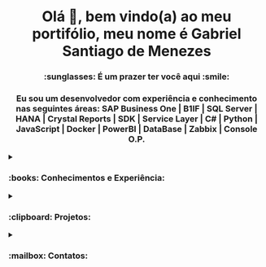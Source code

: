 <h1 align="center">Olá 👋, bem vindo(a) ao meu portifólio, meu nome é Gabriel Santiago de Menezes</h1>
<h3 align="center">:sunglasses: É um prazer ter você aqui :smile:</h3>
<h3 align="center">Eu sou um desenvolvedor com experiência e conhecimento nas seguintes áreas: SAP Business One | B1IF | SQL Server | HANA | Crystal Reports | SDK | Service Layer | C# | Python | JavaScript | Docker | PowerBI | DataBase | Zabbix | Console O.P.</h3>

<details>
  <summary>
    <h3 align="left">:books: Conhecimentos e Experiência:</h3>
  </summary>
  <p align="center">:page_facing_up: Linguagens :page_facing_up:
  </p>
  <p align="center">
    <a href="https://www.w3schools.com/cs/" target="_blank" rel="noreferrer"> <img src="https://raw.githubusercontent.com/devicons/devicon/master/icons/csharp/csharp-original.svg" alt="csharp" width="40" height="40"/></a> 
    <a href="https://developer.mozilla.org/en-US/docs/Web/JavaScript" target="_blank" rel="noreferrer"> <img src="https://raw.githubusercontent.com/devicons/devicon/master/icons/javascript/javascript-original.svg" alt="javascript" width="40" height="40"/></a> 
    <a href="https://www.python.org" target="_blank" rel="noreferrer"> <img src="https://raw.githubusercontent.com/devicons/devicon/master/icons/python/python-original.svg" alt="python" width="40" height="40"/></a>
    <a href="https://www.php.net" target="_blank" rel="noreferrer"> <img src="https://raw.githubusercontent.com/devicons/devicon/master/icons/php/php-original.svg" alt="php" width="40" height="40"/></a>  
    <a href="https://www.w3.org/html/" target="_blank" rel="noreferrer"> <img src="https://raw.githubusercontent.com/devicons/devicon/master/icons/html5/html5-original-wordmark.svg" alt="html5" width="40" height="40"/></a> 
    <a href="https://dotnet.microsoft.com/" target="_blank" rel="noreferrer"> <img src="https://raw.githubusercontent.com/devicons/devicon/master/icons/dot-net/dot-net-original-wordmark.svg" alt="dotnet" width="40" height="40"/></a> 
    </p>
  <br>
  <p align="center">:computer: S.O. :computer:
  </p>
  <p align="center"> 
    <a href="https://www.microsoft.com/pt-br/windows-server" target="_blank" rel="noreferrer"> <img src="https://www.vectorlogo.zone/logos/microsoft/microsoft-icon.svg" alt="windows" width="40" height="40"/></a>
    <a href="https://www.linux.org/" target="_blank" rel="noreferrer"> <img src="https://raw.githubusercontent.com/devicons/devicon/master/icons/linux/linux-original.svg" alt="linux" width="40" height="40"/></a> 
    <a href="https://www.raspberrypi.org" target="_blank" rel="noreferrer"> <img src="https://cdn.jsdelivr.net/gh/devicons/devicon/icons/raspberrypi/raspberrypi-original.svg"  alt="raspberry" width="40" height="40"/></a> 
    <a href="https://www.gnu.org/software/bash/" target="_blank" rel="noreferrer"> <img src="https://www.vectorlogo.zone/logos/gnu_bash/gnu_bash-icon.svg" alt="bash" width="40" height="40"/></a> 
  </p>
  <br>
  <p align="center">:floppy_disk: DataBase :floppy_disk:
  </p>
  <p align="center"> 
    <a href="https://mariadb.org/" target="_blank" rel="noreferrer"> <img src="https://www.vectorlogo.zone/logos/mariadb/mariadb-icon.svg" alt="mariadb" width="40" height="40"/></a>
    <a href="https://www.postgresql.org/" target="_blank" rel="noreferrer"> <img src="https://www.vectorlogo.zone/logos/postgresql/postgresql-icon.svg" alt="postgresql" width="40" height="40"/></a> 
    <a href="https://www.microsoft.com/en-us/sql-server" target="_blank" rel="noreferrer"> <img src="https://www.svgrepo.com/show/303229/microsoft-sql-server-logo.svg" alt="mssql" width="40" height="40"/></a> 
    <a href="https://www.mysql.com/" target="_blank" rel="noreferrer"> <img src="https://raw.githubusercontent.com/devicons/devicon/master/icons/mysql/mysql-original-wordmark.svg" alt="mysql" width="40" height="40"/></a>
  </p>
  <br>
  <p align="center">:globe_with_meridians: Aplicações WEB :globe_with_meridians:
  </p>
  <p align="center">
    <a href="https://zabbix.com" target="_blank" rel="noreferrer"> <img src="https://www.vectorlogo.zone/logos/zabbix/zabbix-icon.svg" alt="zabbix" width="40" height="40"/></a>
    <a href="https://grafana.com" target="_blank" rel="noreferrer"> <img src="https://www.vectorlogo.zone/logos/grafana/grafana-icon.svg" alt="grafana" width="40" height="40"/></a>
    <a href="https://git-scm.com/" target="_blank" rel="noreferrer"> <img src="https://www.vectorlogo.zone/logos/git-scm/git-scm-icon.svg" alt="git" width="40" height="40"/></a> 
    <a href="https://www.nginx.com" target="_blank" rel="noreferrer"> <img src="https://raw.githubusercontent.com/devicons/devicon/master/icons/nginx/nginx-original.svg" alt="nginx" width="40" height="40"/></a>
    <a href="https://br.wordpress.org" target="_blank" rel="noreferrer"> <img src="https://cdn.jsdelivr.net/gh/devicons/devicon/icons/wordpress/wordpress-plain.svg" alt="wordpress" width="40" height="40"/></a>
    <a href="https://www.canva.com" target="_blank" rel="noreferrer"> <img src="https://cdn.jsdelivr.net/gh/devicons/devicon/icons/canva/canva-original.svg" alt="canva" width="40" height="40"/></a> 
  </p>
  <br>
  <p align="center">:file_folder: Aplicações :file_folder:
  </p>
  <p align="center">
  <a href="https://www.docker.com/" target="_blank" rel="noreferrer"> <img src="https://raw.githubusercontent.com/devicons/devicon/master/icons/docker/docker-original-wordmark.svg" alt="docker" width="40" height="40"/></a> 
  <a href="https://nodejs.org" target="_blank" rel="noreferrer"> <img src="https://raw.githubusercontent.com/devicons/devicon/master/icons/nodejs/nodejs-original-wordmark.svg" alt="nodejs" width="40" height="40"/></a> 
  <a href="https://postman.com" target="_blank" rel="noreferrer"> <img src="https://www.vectorlogo.zone/logos/getpostman/getpostman-icon.svg" alt="postman" width="40" height="40"/></a> 
  <a href="https://www.sap.com/brazil/products/erp/business-one.html" target="_blank" rel="noreferrer"> <img src="https://www.vectorlogo.zone/logos/sap/sap-icon.svg" alt="sap" width="40" height="40"/></a> 
  <a href="https://powerbi.microsoft.com/pt-br/" target="_blank" rel="noreferrer"> <img src="https://www.vectorlogo.zone/logos/microsoft_powerbi/microsoft_powerbi-icon.svg" alt="powerbi" width="40" height="40"/></a> 
  <a href="https://code.visualstudio.com" target="_blank" rel="noreferrer"> <img src="https://www.vectorlogo.zone/logos/visualstudio_code/visualstudio_code-icon.svg" alt="vscode" width="40" height="40"/></a> 
  <a href="https://visualstudio.microsoft.com/pt-br/" target="_blank" rel="noreferrer"> <img src="https://cdn.jsdelivr.net/gh/devicons/devicon/icons/visualstudio/visualstudio-plain.svg" alt="vs" width="40" height="40"/></a> 
  </p>
</details>

<details>
  <summary>
    <h3 align="left">:clipboard: Projetos:</h3>
  </summary>
  <p align="center"> 
        <details>
            <summary>
                <h3 align="center">Packlist Automatico</h3>
            </summary>
            <summary>
                Projeto de automação do processo de packlist baseado no pedido de venda e ordenação por estoque do cliente em procedure do banco de dados
            </summary>  

            Inicio:

                Variaveis:

                    declare 
                    @caixa int = 1,                 -- Numerador das caixas
                    @contador int = 1,              -- Contador do primeiro laço de repetição
                    @contador2 int = 1,             -- Contador do segundo laço de repetição
                    @id int,                        -- Número do Maior Id para comparação do primeiro laço de repetição e selects
                    @id2 int,                       -- Número do Maior Id para comparação do segundo laço de repetição e selects
                    @Pcaixa int = 1,                -- Numerador para 1 para primeiro item que entrou na caixa e 2 para os demais
                    @DCaixinhas int = 0,            -- Total de Caixinhas faltando
                    @TCaixinhas int = 0,            -- Total de Caixinhas da vez do contador
                    @PCaixinhas int = 0,            -- Total de Caixinhas antes da soma
                    @SCaixinhas int = 0,            -- Total de Caixinhas do item da vez do contador
                    @PcaixinhaPorCaixa int,         -- Qtd de Caixinha por Caixa da Primeira que entrou na caixa
                    @ScaixinhaPorCaixa int,         -- Qtd de Caixinha por Caixa da vez do contador
                    @Item nvarchar(250),            -- Código do Item Atual
                    @Sqtd decimal(19,6),            -- Quantidade do item da vez do contador
                    @Cabem decimal(19,6),           -- Armazena o valor convertido de caixinhas que cabem na caixa aberta
                    @Equivale decimal(19,6),        -- Valor de Conversão de equivalencia entre caixinhas por caixa
                    @Faltam decimal(19,6)           -- Quantidade de caixinhas que falta ir para a proxima caixa

                Fselect:           

                    Select distinct
                    ROW_NUMBER() OVER(ORDER BY T1."ItemCode" ASC) as 'ID',
                    T0."CardCode" + ' - ' + T0."CardName" 'Nome', 
                    isnull(T0."NumAtCard",'') 'Nº de ref. do cliente', 
                    T1."ItemCode",
                    T1."Dscription", 
                    T1."Quantity"  'Quantidade',
                    T2."SalPackUn" 'Quantidade por caixinha',
                    CEILING(T1."Quantity"/T2."SalPackUn") 'Quantidade de caixinhas',
                    T2."SalPackMsr" 'Quantidade de Caixinhas por Caixa', 
                    0 as 'N° Caixa',
                    0 as 'Primeiro da Caixa',
                    0 as 'Qtd Caixinhas Final',
                    T2."SuppCatNum" 'Nº catálogo do fabricante', 
                    T2."PurPackUn" 'Peso da Caixinha',
                    T2."SalUnitMsr" 'Nome da UM de embalagem', 
                    cast(T2."SWeight1" as decimal (19,4)) 'Peso'
                    into #RSD_PackingList
                    From ORDR T0
                    Inner Join RDR1 T1 On T0."DocEntry" = T1."DocEntry"
                    Inner Join OITM T2 On T1."ItemCode" = T2."ItemCode"
                    Where T0."DocEntry" = @docentry -- Docentry Aut.
                    Order By T1."ItemCode" asc

                Goto Encaixotamento
                
            Continue...

  </details>
  <details>
    <summary>
        <h3 align="center">Trava de Orçamento</h3>
    </summary>
    <summary>
        Projeto de bloqueio de inserção de documentos de marketing selecionados pelo cliente que ultrapassem o limete disponivel de orçamento do periodo contabil
    </summary>  

    ----   Nota Fiscal de Entrada OPCH ------
    IF (:object_type = '18' AND (:transaction_type = 'A' or :transaction_type = 'U' or :transaction_type = 'C' or :transaction_type = 'L')) 
    THEN
        DECLARE NumLine18 int;
        DECLARE CodCC18 nvarchar(50);
    
        Select Ifnull(
        (Select Top 1 ("LineNum"+1) From OPCH 
        Inner Join PCH1 On OPCH."DocEntry" = PCH1."DocEntry" 
        Left Join OOCR ON PCH1."OcrCode" = OOCR."OcrCode"
        Left Join OCR1 ON OOCR."OcrCode" = OCR1."OcrCode"
        Where OPCH."DocEntry" = :list_of_cols_val_tab_del And 
        PCH1."LineTotal" > ((
        Ifnull((
        SELECT A2."DebLTotal"-(SUM(A0."Debit")-SUM(A0."Credit"))
        FROM  "JDT1" A0  
        INNER JOIN "OOCR" A1 ON A0."ProfitCode" = A1."OcrCode"
        LEFT OUTER  JOIN "OBGT" A2  ON  A2."AcctCode" = A0."Account"  AND  YEAR(A2."FinancYear") = Year(A0."RefDate")   
        WHERE Year(A0."RefDate") = Year(OPCH."DocDate") AND  A0."Account" = PCH1."AcctCode"
        Group By A2."DebLTotal"
        ),0)
        -Ifnull((
        select T1."LineTotal"/(case when T1."OpenQty" <= 0 then 1 else T1."OpenQty" end) From OPRQ T0 Inner join PRQ1 T1 On T0."DocEntry" = T1."DocEntry" 
        Where T1."OcrCode" = PCH1."OcrCode" and 
        T1."AcctCode" = PCH1."AcctCode" and 
        Year(T0."DocDate") = Year(OPCH."DocDate") and
        T0."DocStatus" = 'O'
        ),0)
        -Ifnull((
        select T1."LineTotal"/(case when T1."OpenQty" <= 0 then 1 else T1."OpenQty" end) From OPOR T0 Inner join POR1 T1 On T0."DocEntry" = T1."DocEntry" 
        Where T1."OcrCode" = PCH1."OcrCode" and 
        T1."AcctCode" = PCH1."AcctCode" and 
        Year(T0."DocDate") = Year(OPCH."DocDate") and
        T0."DocStatus" = 'O' and
        Ifnull(T1."BaseEntry",0) = 0
        ),0)
        )*(OCR1."OcrTotal"/10))
        Order by "LineNum" asc)
        ,0) Into NumLine18 From Dummy;
    
        IF NumLine18 > 0 Then
            Select "OcrCode" into CodCC18 From PCH1 Where "DocEntry" = :list_of_cols_val_tab_del and "LineNum" = (NumLine18-1);
            error := 1;
            error_message := 'Valor total da linha ' || NumLine18 || ' ultrapassa o limete disponivel de orçamento para o centro de resultado: ' || CodCC18 || '.';
        END IF;
    END IF;
    ---- Fim Nota Fiscal de Entrada  ------
    
    ----   Recebimento de Mercadoria OPDN ------
    IF (:object_type = '20' AND (:transaction_type = 'A' or :transaction_type = 'U' or :transaction_type = 'C' or :transaction_type = 'L')) 
    THEN
        DECLARE NumLine20 int;
        DECLARE CodCC20 nvarchar(50);

    Continue...

  </details>
  <details>
    <summary>
        <h3 align="center">Cenário B1IF</h3>
    </summary>
    <summary>
        Projeto de atualização nas tratativas do átomo de importação do estoque do força de vendas para o SAP
    </summary>  

    <?xml version="1.0" encoding="UTF-8"?><xsl:stylesheet xmlns:b1e="urn:com.sap.b1i.sim:b1event" xmlns:b1ie="urn:com.sap.b1i.sim:b1ievent" xmlns:b1im="urn:com.sap.b1i.sim:b1imessage" xmlns:bfa="urn:com.sap.b1i.bizprocessor:bizatoms" xmlns:jdbc="urn:com.sap.b1i.adapter:jdbcadapter" xmlns:js="com.sap.b1i.bpc_tools.Javascript" xmlns:rfc="urn:sap-com:document:sap:rfc:functions" xmlns:sim="urn:com.sap.b1i.sim:entity" xmlns:uplt="urn:com.sap.b1i.xcellerator:upltdoc" xmlns:utils2="com.sap.b1i.bpc_tools.Utilities" xmlns:vpf="urn:com.sap.b1i.vplatform:entity" xmlns:xci="urn:com.sap.b1i.xcellerator:intdoc" xmlns:xsl="http://www.w3.org/1999/XSL/Transform" version="1.0" bfa:force="" vpf:force="" jdbc:force="" rfc:force="" b1ie:force="" b1e:force="" xci:force="" sim:force="" utils2:force="" b1im:force="" uplt:force="" js:force=""><xsl:output method="xml" encoding="UTF-8" indent="yes"></xsl:output><xsl:param name="atom"></xsl:param><xsl:param name="sessionid"></xsl:param><xsl:variable name="msg" select="/vpf:Msg/vpf:Body/vpf:Payload[./@Role=&apos;S&apos;]"></xsl:variable><xsl:variable name="vpSender" select="/vpf:Msg/vpf:Header/vpf:Sender/@Id"></xsl:variable><xsl:variable name="vpObject" select="/vpf:Msg/vpf:Header/vpf:Sender/@ObjId"></xsl:variable><xsl:variable name="vpReceiver" select="/vpf:Msg/vpf:Header/vpf:ReceiverList/vpf:Receiver[./@handover=&apos;P&apos;]/@Id"></xsl:variable><xsl:variable name="vpB1SysID" select="/vpf:Msg/vpf:Header/vpf:Properties/vpf:prop[./@id=&apos;B1SysID&apos;]/@value"></xsl:variable><xsl:variable name="vpB1SysPOST" select="/vpf:Msg/vpf:Header/vpf:Properties/vpf:prop[./@id=&apos;B1SysPOST&apos;]/@value"></xsl:variable><xsl:template match="/"><xsl:variable name="vptsDoc" select="document(&apos;/com.sap.b1i.internal/xml/timestamp&apos;)"></xsl:variable><xsl:variable name="vpts" select="concat($vptsDoc//@year,&apos;/&apos;,$vptsDoc//@month,&apos;/&apos;,$vptsDoc//@date,&apos; &apos;,$vptsDoc//@hour,&apos;:&apos;,$vptsDoc//@minute,&apos;:&apos;,$vptsDoc//@second)"></xsl:variable><Msg xmlns="urn:com.sap.b1i.vplatform:entity">
            <xsl:copy-of select="/vpf:Msg/@*"></xsl:copy-of>
            <xsl:copy-of select="/vpf:Msg/vpf:Header"></xsl:copy-of>
            <Body>
                <xsl:copy-of select="/vpf:Msg/vpf:Body/*"></xsl:copy-of>
                <Payload Role="X" id="{$atom}" ts="{$vpts}">
                    <xsl:call-template name="transform"></xsl:call-template>
                </Payload>
            </Body>
        </Msg></xsl:template><xsl:template name="transform">
        <sql>
            Select
                (Select Transportadora From dbo.RSD_GetTransportadora_FV(&apos;<xsl:value-of select="/vpf:Msg/vpf:Body/vpf:Payload[./@Role=&apos;S&apos;]/bfa:io/bfa:array/bfa:object/bfa:string[./@name=&apos;CNPJTransportadora&apos;]"></xsl:value-of>&apos;, &apos;<xsl:value-of select="/vpf:Msg/vpf:Body/vpf:Payload[./@Role=&apos;S&apos;]/bfa:io/bfa:array/bfa:object/bfa:string[./@name=&apos;TipoFrete&apos;]"></xsl:value-of>&apos;, &apos;<xsl:value-of select="/vpf:Msg/vpf:Body/vpf:Payload[./@Role=&apos;S&apos;]/bfa:io/bfa:array/bfa:object/bfa:string[./@name=&apos;CodigoCliente&apos;]"></xsl:value-of>&apos;)
                ) as  Transportadora,
                (Select U_prccode From [@RSD_TERADD]
                Where Code = (Select Territory From OCRD Where CardCode = &apos;<xsl:value-of select="/vpf:Msg/vpf:Body/vpf:Payload[./@Role=&apos;S&apos;]/bfa:io/bfa:array/bfa:object/bfa:string[./@name=&apos;CodigoCliente&apos;]"></xsl:value-of>&apos; )
                ) as CentroCusto,
                (Select Consignatario From dbo.RSD_GetTransportadora_FV(&apos;<xsl:value-of select="/vpf:Msg/vpf:Body/vpf:Payload[./@Role=&apos;S&apos;]/bfa:io/bfa:array/bfa:object/bfa:string[./@name=&apos;CNPJTransportadora&apos;]"></xsl:value-of>&apos;, &apos;<xsl:value-of select="/vpf:Msg/vpf:Body/vpf:Payload[./@Role=&apos;S&apos;]/bfa:io/bfa:array/bfa:object/bfa:string[./@name=&apos;TipoFrete&apos;]"></xsl:value-of>&apos;, &apos;<xsl:value-of select="/vpf:Msg/vpf:Body/vpf:Payload[./@Role=&apos;S&apos;]/bfa:io/bfa:array/bfa:object/bfa:string[./@name=&apos;CodigoCliente&apos;]"></xsl:value-of>&apos;)
                ) as  Consignatario,
                (Select Count(1) From ORDR Where ISNULL(U_IDAFV, &apos;&apos;) = RTRIM(LTRIM(&apos;<xsl:value-of select="/vpf:Msg/vpf:Body/vpf:Payload[./@Role=&apos;S&apos;]/bfa:io/bfa:array/bfa:object/bfa:string[./@name=&apos;NumeroPedido&apos;]"></xsl:value-of>&apos;  )) AND U_IDAFV = &apos;<xsl:value-of select="/vpf:Msg/vpf:Body/vpf:Payload[./@Role=&apos;X&apos; and @id=&apos;atom3&apos;]/bfa:io/bfa:array/bfa:object/bfa:string[./@name=&apos;NumeroPedido&apos;]"></xsl:value-of>&apos;
                ) as Lancado,
                (Select CASE
                        When (Select Count(1) From OSHP Where TrnspCode = &apos;<xsl:value-of select="/vpf:Msg/vpf:Body/vpf:Payload[./@Role=&apos;S&apos;]/bfa:io/bfa:array/bfa:object/bfa:string[./@name=&apos;TipoFrete&apos;]"></xsl:value-of>&apos; And ISNULL(U_Tipo, &apos;0&apos;) = &apos;-1&apos; ) &gt; 0 
                            Then &apos;RETIRADA PELO CLIENTE&apos;
                        ELSE &apos;&apos;
                END) as Footer
        </sql>
        <sql2>
            <xsl:for-each select="/vpf:Msg/vpf:Body/vpf:Payload[./@Role=&apos;S&apos;]/bfa:io/bfa:array/bfa:object/bfa:array[@name=&apos;Itens&apos;]/bfa:object">
                    Select 
                        T0.ItemCode,
                        [DepPadrao] = CASE When LEN(ISNULL(&apos;<xsl:value-of select="./bfa:string[./@name=&apos;Deposito&apos;]"></xsl:value-of>&apos;, &apos;&apos;)) &gt; 0 THEN &apos;<xsl:value-of select="./bfa:string[./@name=&apos;Deposito&apos;]"></xsl:value-of>&apos; ELSE T0.DfltWH END,
                        [Utilizacao] = DBO.FVE_GetUtilizacao(&apos;<xsl:value-of select="/vpf:Msg/vpf:Body/vpf:Payload[./@Role=&apos;S&apos;]/bfa:io/bfa:array/bfa:object/bfa:string[./@name=&apos;CodigoCliente&apos;]"></xsl:value-of>&apos;, T0.ItemCode, T0.ItmsGrpCod, &apos;<xsl:value-of select="/vpf:Msg/vpf:Body/vpf:Payload[./@Role=&apos;S&apos;]/bfa:io/bfa:array/bfa:object/bfa:string[./@name=&apos;CodTipoPedido&apos;]"></xsl:value-of>&apos;, &apos;<xsl:value-of select="./bfa:string[./@name=&apos;Deposito&apos;]"></xsl:value-of>&apos;) 
                    From 
                        OITM T0 
                    Where 
                        ItemCode =  &apos;<xsl:value-of select="./bfa:string[./@name=&apos;CodigoProduto&apos;]"></xsl:value-of>&apos;
                    UNION
            </xsl:for-each>
                    Select T0.ItemCode, (CASE When &apos;<xsl:value-of select="./bfa:string[./@name=&apos;Deposito&apos;]"></xsl:value-of>&apos; != &apos;&apos; THEN &apos;<xsl:value-of select="./bfa:string[./@name=&apos;Deposito&apos;]"></xsl:value-of>&apos; ELSE T0.DfltWH END), T0.ItmsGrpCod From OITM T0 Where 1=0 /Condicao inclusa para nao dar erro nos unions/
        </sql2>
        <sql3>
                Select &quot;CardCode&quot;, &quot;CardType&quot; from OCRD where &quot;CardCode&quot; = &apos;<xsl:value-of select="/vpf:Msg/vpf:Body/vpf:Payload[./@Role=&apos;S&apos;]/bfa:io/bfa:array/bfa:object/bfa:string[./@name=&apos;CodigoCliente&apos;]"></xsl:value-of>&apos;

        </sql3>
    </xsl:template></xsl:stylesheet>

  </details>
  <details>
    <summary>
        <h3 align="center">Relatório Crystal</h3>
    </summary>
    <summary>
        Projeto de desenvolvimento do relatório de etiquetagem da empresa de forma a gerar autómaticamente as etiquetas e seus dados
    </summary>  

    SELECT DISTINCT
    T0.ProdName as Item,
    T2.BcdCode as BarCode,
    cast(T0.DocNum as varchar) as Lote1,
    cast(Year(T0.StartDate) as varchar) as Lote2,
    T0.StartDate as Fabricacao,
    T0.DueDate as Vencimento,@
    cast(cast(T1.SalPackUn as int) as varchar) as Conteudo1,
    cast(T1.SalPackMsr as varchar) as Conteudo2
    into #temp
    from OWOR T0
    INNER JOIN OITM T1 ON T0.ItemCode = T1.ItemCode
    INNER JOIN OBCD T2 ON T2.ItemCode = T1.ItemCode
    WHERE T0.DocNum = {?Lote} and T2.BcdName = 'EAN'

    while @x <= {?Quantidade} begin
    insert into #temp
    SELECT DISTINCT
    T0.ProdName as Item,
    T2.BcdCode as BarCode,
    cast(T0.DocNum as varchar) as Lote1,
    cast(Year(T0.StartDate) as varchar) as Lote2,
    T0.StartDate as Fabricacao,
    T0.DueDate as Vencimento,
    cast(cast(T1.SalPackUn as int) as varchar) as Conteudo1,
    cast(T1.SalPackMsr as varchar) as Conteudo2
    from OWOR T0
    INNER JOIN OITM T1 ON T0.ItemCode = T1.ItemCode
    INNER JOIN OBCD T2 ON T2.ItemCode = T1.ItemCode
    WHERE T0.DocNum = {?Lote}  and T2.BcdName = 'EAN'
    set @x = @x+1
    end

  <img src="https://github.com/GabrielMenezesDev/GabrielMenezesDev/blob/main/WhatsApp%20Image%202023-01-22%20at%2019.46.08.jpeg" alt="php" width="375" height="279"/>
  </details>
  <details>
    <summary>
        <h3 align="center">Add_On LW SDK C#</h3>
    </summary>
    <summary>
        Projeto de desenvolvimento do Add_On em LW para demostração de relatórios com filtros, imagens e dados personalizados conforme a vontade do cliente
    </summary>  

    

  </details>
  <details>
    <summary>
        <h3 align="center">Service da SL</h3>
    </summary>
    <summary>
        Projeto de importação massiva de dados utilizando a service layer para melhor performance
    </summary>  



  </details>
  </p>
</details>


<details>
  <summary>
    <h3 align="left">:mailbox: Contatos:</h3>
  </summary>
    <p align="center">
      <a href="https://linktr.ee/Gabriel_Menezes" target="blank"><img align="center" src="https://uxwing.com/wp-content/themes/uxwing/download/brands-and-social-media/linktree-logo-icon.svg" alt="contato" height="30" width="30" /></a>
    </p>   
</details>
